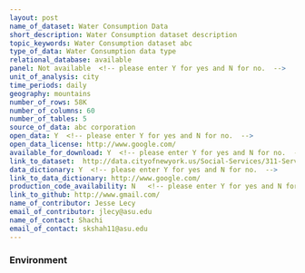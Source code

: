 ```yaml
---
layout: post
name_of_dataset: Water Consumption Data
short_description: Water Consumption dataset description
topic_keywords: Water Consumption dataset abc
type_of_data: Water Consumption data type
relational_database: available
panel: Not available  <!-- please enter Y for yes and N for no.  --> 
unit_of_analysis: city
time_periods: daily
geography: mountains
number_of_rows: 58K
number_of_columns: 60
number_of_tables: 5
source_of_data: abc corporation
open_data: Y  <!-- please enter Y for yes and N for no.  --> 
open_data_license: http://www.google.com/
available_for_download: Y  <!-- please enter Y for yes and N for no.  --> 
link_to_dataset:  http://data.cityofnewyork.us/Social-Services/311-Service-Requests-from-2010-to-Present/erm2-nwe9
data_dictionary: Y  <!-- please enter Y for yes and N for no.  --> 
link_to_data_dictionary: http://www.google.com/
production_code_availability: N   <!-- please enter Y for yes and N for no.  --> 
link_to_github: http://www.gmail.com/
name_of_contributor: Jesse Lecy
email_of_contributor: jlecy@asu.edu
name_of_contact: Shachi
email_of_contact: skshah11@asu.edu 
---
```


### Environment
